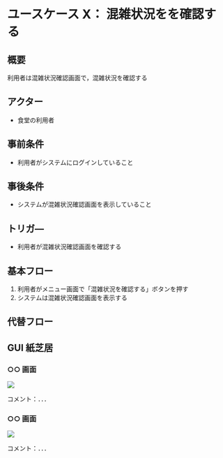 # ユースケース X： 混雑状況をを確認する

## 概要

利用者は混雑状況確認画面で，混雑状況を確認する

## アクター

- 食堂の利用者

## 事前条件

- 利用者がシステムにログインしていること

## 事後条件

- システムが混雑状況確認画面を表示していること

## トリガ―

- 利用者が混雑状況確認画面を確認する

## 基本フロー

1. 利用者がメニュー画面で「混雑状況を確認する」ボタンを押す
2. システムは混雑状況確認画面を表示する

## 代替フロー

## GUI 紙芝居

### ○○ 画面

<img src="gamen1.png">

コメント：．．．

### ○○ 画面

<img src="gamen2.png">

コメント：．．．
